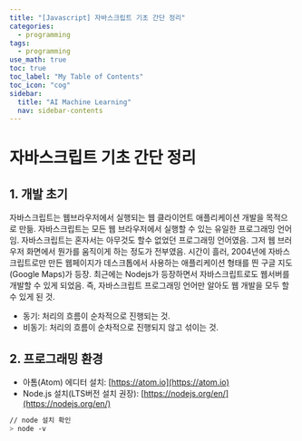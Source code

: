 ```yaml
---
title: "[Javascript] 자바스크립트 기초 간단 정리" 
categories:
  - programming
tags:
  - programming
use_math: true
toc: true
toc_label: "My Table of Contents"
toc_icon: "cog"
sidebar:
  title: "AI Machine Learning"
  nav: sidebar-contents
---
```


# 자바스크립트 기초 간단 정리

## 1. 개발 초기

자바스크립트는 웹브라우저에서 실행되는 웹 클라이언트 애플리케이션 개발을 목적으로 만듦. 
자바스크립트는 모든 웹 브라우저에서 실행할 수 있는 유일한 프로그래밍 언어임. 
자바스크립트는 혼자서는 아무것도 할수 없었던 프로그래밍 언어였음. 
그저 웹 브러우저 화면에서 뭔가를 움직이게 하는 정도가 전부였음. 
시간이 흘러, 2004년에 자바스크립트로만 만든 웹페이지가 데스크톱에서 사용하는 
애플리케이션 형태를 띈 구글 지도(Google Maps)가 등장. 
최근에는 Nodejs가 등장하면서 자바스크립트로도 웹서버를 개발할 수 있게 되었음. 
즉, 자바스크립트 프로그래밍 언어만 알아도 웹 개발을 모두 할 수 있게 된 것. 

* 동기: 처리의 흐름이 순차적으로 진행되는 것.
* 비동기: 처리의 흐름이 순차적으로 진행되지 않고 섞이는 것.

## 2. 프로그래밍 환경

* 아톰(Atom) 에디터 설치: [https://atom.io](https://atom.io)
* Node.js 설치(LTS버전 설치 권장): [https://nodejs.org/en/](https://nodejs.org/en/)

```bash
// node 설치 확인
> node -v
```

